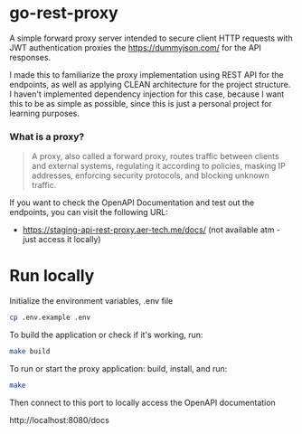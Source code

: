 # go-rest-proxy
A simple forward proxy server intended to secure client HTTP requests with JWT authentication proxies the https://dummyjson.com/ for the API responses.

I made this to familiarize the proxy implementation using REST API for the endpoints, as well as applying CLEAN architecture for the project structure. I haven't implemented dependency injection for this case, because I want this to be as simple as possible, since this is just a personal project for learning purposes.

### What is a proxy?
> A proxy, also called a forward proxy, routes traffic between clients and external systems, regulating it according to policies, masking IP addresses, enforcing security protocols, and blocking unknown traffic.



If you want to check the OpenAPI Documentation and test out the endpoints, you can visit the following URL: 
- https://staging-api-rest-proxy.aer-tech.me/docs/
(not available atm - just access it locally)

# Run locally

Initialize the environment variables, .env file

```bash
cp .env.example .env
```

To build the application or check if it's working, run:

```bash
make build
```

To run or start the proxy application: build, install, and run:

```bash
make 
```

Then connect to this port to locally access the OpenAPI documentation

http://localhost:8080/docs



